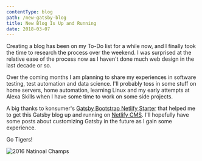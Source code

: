 ```yaml
---
contentType: blog
path: /new-gatsby-blog
title: New Blog Is Up and Running
date: 2018-03-07
---
```

Creating a blog has been on my To-Do list for a while now, and I finally took the time to research the process over the weekend. I was surprised at the relative ease of the process now as I haven't done much web design in the last decade or so.

Over the coming months I am planning to share my experiences in software testing, test automation and data science. I'll probably toss in some stuff on home servers, home automation, learning Linux and my early attempts at Alexa Skills when I have some time to work on some side projects. 

A big thanks to konsumer's [Gatsby Bootstrap Netlify Starter](https://github.com/konsumer/gatsby-starter-bootstrap-netlify) that helped me to get this Gatsby blog up and running on [Netlify CMS](https://www.netlifycms.org/). I'll hopefully have some posts about customizing Gatsby in the future as I gain some experience.

Go Tigers!

![2016 Natinoal Champs](/files/national-champs.png)
